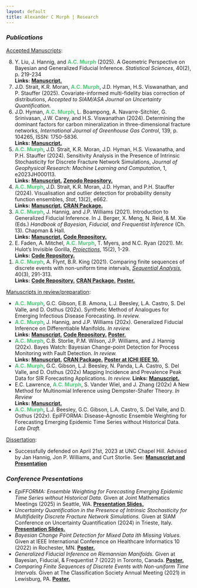 ```yaml
---
layout: default
title: Alexander C Murph | Research
---
```

<div class="research">

<style>
	.emerald-text {
		color: #50C878;
		}
</style>

<h3><i>Publications</i></h3>
<u>Accepted Manuscripts</u>:
<ol reversed>
  <li>
      Y. Liu, J. Hannig, and <b class="emerald-text">A.C. Murph</b> (2025). A Geometric Perspective on Bayesian and Generalized Fiducial Inference. <i>Statistical Sciences</i>, 40(2), p. 219-234 <br> <b>Links:</b> <a id="raw-url" href="https://projecteuclid.org/journals/statistical-science/volume-40/issue-2/A-Geometric-Perspective-on-Bayesian-and-Generalized-Fiducial-Inference/10.1214/24-STS928.full"><b>Manuscript.</b></a>
  </li>
  <li>
      J.D. Strait, K.R. Moran, <b class="emerald-text">A.C. Murph</b>, J.D. Hyman, H.S. Viswanathan, and P. Stauffer (2025). Covariate-informed multi-fidelity bias correction of distributions, <i>Accepted to SIAM/ASA Journal on Uncertainty Quantification.</i>
  </li>
    <li>
          J.D. Hyman, <b class="emerald-text">A.C. Murph</b>, L. Boampong, A. Navarre-Sitchler, G. Srinivasan, J.W. Carey, and H.S. Viswanathan (2024). Determining the dominant factors for carbon mineralization in three-dimensional fracture networks, <i>International Journal of Greenhouse Gas Control</i>, 139, p. 104265, ISSN: 1750-5836. <br> <b>Links:</b> <a id="raw-url" href="https://www.sciencedirect.com/science/article/abs/pii/S1750583624002081?via%3Dihub"><b>Manuscript.</b></a>
    </li>
   <li>
        <b class="emerald-text">A.C. Murph</b>, J.D. Strait, K.R. Moran, J.D. Hyman, H.S. Viswanatha, and P.H. Stauffer (2024).  Sensitivity Analysis in the Presence of Intrinsic Stochasticity for Discrete Fracture Network Simulations, <i>Journal of Geophysical Research: Machine Learning and Computation</i>, 1, e2023JH000113. <br> <b>Links:</b> <a id="raw-url" href="https://doi.org/10.1029/2023JH000113"><b>Manuscript.</b></a> <a id="raw-url" href="https://zenodo.org/records/12550308"> <b>Zenodo Repository.</b></a>
  </li>
<li>
        <b class="emerald-text">A.C. Murph</b>, J.D. Strait, K.R. Moran, J.D. Hyman, and P.H. Stauffer (2024).  Visualisation and outlier detection for probability density function ensembles, <i>Stat</i>, 13(2), e662. <br> <b>Links:</b> <a id="raw-url" href="https://onlinelibrary.wiley.com/doi/full/10.1002/sta4.662"><b>Manuscript.</b></a> <a id="raw-url" href="https://CRAN.R-project.org/package=DeBoinR"> <b>CRAN Package.</b></a>
  </li>
  <li>
      <b class="emerald-text">A.C. Murph</b>, J. Hannig, and J.P. Williams (2021). Introduction to Generalized Fiducial Inference. In J. Berger, X. Meng, N. Reid, & M. Xie (Eds.) <i>Handbook of Bayesian, Fiducial, and Frequentist Inference</i> (Ch. 13).  Chapman & Hall.  <br> <b>Links:</b> <a id="raw-url" href="https://arxiv.org/abs/2302.14598"><b>Manuscript.</b></a> <a id="raw-url" href="https://github.com/sirmurphalot/IntroductionGFI"><b>Code Repository.</b></a>
  </li>
   <li>
 E. Faden, A. Mitchel, <b class="emerald-text">A.C. Murph</b>, T. Myers, and N.C. Ryan (2021). Mr. Hulot’s Invisible Gorilla, <i><a id="raw-url" href="https://doi.org/10.3167/proj.2021.150201%20">Projections</a></i>, 15(2), 1-29.  <br> <b>Links:</b> <a id="raw-url" href="https://github.com/sirmurphalot/VisualDisturbances"><b>Code Repository.</b></a>
  </li>
    <li>
      <b class="emerald-text">A.C. Murph</b>, A. Flynt, B.R. King (2021). Comparing finite sequences of discrete events with non-uniform time intervals, <i><a id="raw-url" href="https://www.tandfonline.com/doi/full/10.1080/07474946.2021.1940491">Sequential Analysis</a></i>,  40(3), 291-313.  <br> <b>Links:</b> <a id="raw-url" href=" https://github.com/cran/sawnuti"><b>Code Repository.</b></a> <a id="raw-url" href="https://CRAN.R-project.org/package=sawnuti"><b>CRAN Package.</b></a> <a id="raw-url" href="https://raw.githubusercontent.com/sirmurphalot/sirmurphalot.github.io/master/_papers/SAWNUTI_poster_murph2021.pdf"><b>Poster.</b></a>
  </li>
    </ol>
<u>Manuscripts in review/preparation</u>:
<ul>
 <li>
      <b class="emerald-text">A.C. Murph</b>, G.C. Gibson, E.B. Amona, L.J. Beesley, L.A. Castro, S. Del Valle, and D. Osthus (202x). Synthetic Method of Analogues for Emerging Infectious Disease Forecasting. <i>In review.</i> <br> 
  </li>
 <li>
      <b class="emerald-text">A.C. Murph</b>, J. Hannig, and J.P. Williams (202x). Generalized Fiducial Inference on Differentiable Manifolds. <i>In review.</i> <br> <b>Links:</b> <a id="raw-url" href="https://arxiv.org/abs/2209.15473"><b>Manuscript.</b></a> <a id="raw-url" href="https://github.com/sirmurphalot/GFI_onManifolds"> <b>Code Repository.</b></a> <a id="raw-url" href="https://raw.githubusercontent.com/sirmurphalot/sirmurphalot.github.io/master/_papers/BFF_poster_2022.pdf"><b>Poster.</b></a> 
  </li>
  <li>
        <b class="emerald-text">A.C. Murph</b>, C.B. Storlie, P.M. Wilson, J.P. Williams, and J. Hannig (202x).  Bayes Watch: Bayesian Change-point Detection for Process Monitoring with Fault Detection. <i>In review.</i> <br> <b>Links:</b> <a id="raw-url" href="https://arxiv.org/abs/2310.02940"><b>Manuscript.</b></a> <a id="raw-url" href="https://CRAN.R-project.org/package=bayesWatch"><b>CRAN Package.</b></a> <a id="raw-url" href="https://raw.githubusercontent.com/sirmurphalot/sirmurphalot.github.io/master/_papers/IEEE_ICHI_2022_Poster.pdf"><b>Poster at ICHI IEEE 10.</b></a> 
  </li>
  <li>
      <b class="emerald-text">A.C. Murph</b>, G.C. Gibson, L.J. Beesley, N. Panda, L.A. Castro, S. Del Valle, and D. Osthus (202x) Mapping Incidence and Prevalence Peak Data for SIR Forecasting Applications. <i>In review.</i> <b>Links:</b> <a id="raw-url" href="https://arxiv.org/abs/2404.15572"><b>Manuscript.</b></a>
  </li>
  <li>
      E.C. Lawrence, <b class="emerald-text">A.C. Murph</b>, S. Vander Wiel, and J. Zhang (202x) A New Method for Multinomial Inference using Dempster-Shafer Theory. <i>In Review</i> <br> <b>Links:</b> <a id="raw-url" href="https://arxiv.org/pdf/2410.05512"><b>Manuscript.</b></a>
  </li>
 <li>
      <b class="emerald-text">A.C. Murph</b>, L.J. Beesley, G.C. Gibson, L.A. Castro, S. Del Valle, and D. Osthus (202x). EpiFFORMA: Disease-Agnostic Ensemble Weighting for Forecasting Emerging Epidemic Time Series without Historical Data. <i>Late Draft.</i> <br> 
  </li>
</ul>

<u>Dissertation</u>:
<ul>
  <li>
      Successfully defended on April 21st, 2023 at UNC Chapel Hill.  Advised by Jan Hannig, Jon P. Williams, and Curt Storlie.  See: <a id="raw-url" href="https://github.com/sirmurphalot/dissertation"><b>Manuscript and Presentation</b></a>
  </li>
  </ul>

<h3><i>Conference Presentations</i></h3>
<ul>
 <li>
      <i>EpiFFORMA: Ensemble Weighting for Forecasting Emerging Epidemic Time Series without Historical Data. </i>  Given at Joint Mathematics Meetings (2025) in Seattle, WA. <a id="raw-url" href="https://raw.githubusercontent.com/sirmurphalot/sirmurphalot.github.io/master/_presentations/murph_JMM_2025.pdf"><b>Presentation Slides.</b></a>
  </li>
  <li>
      <i>Uncertainty Quantification in the Presence of Intrinsic Stochasticity for Multifidelity Discrete Fracture Network Simulations. </i>  Given at SIAM Conference on Uncertainty Quantification (2024) in Trieste, Italy. <a id="raw-url" href="https://raw.githubusercontent.com/sirmurphalot/sirmurphalot.github.io/master/_presentations/siam_UQ24_murph.pdf"><b>Presentation Slides.</b></a>
  </li>
  <li>
      <i>Bayesian Change Point Detection for Mixed Data ith Missing Values. </i>  Given at IEEE International Conference on Healthcare Informatics 10 (2022) in Rochester, MN. <a id="raw-url" href="https://raw.githubusercontent.com/sirmurphalot/sirmurphalot.github.io/master/_presentations/IEEE_ICHI_2022_Poster.pdf"><b>Poster.</b></a>
  </li>
  <li>
      <i>Generalized Fiducial Inference on Riemannian Manifolds.</i>  Given at Bayesian, Fiducial, & Frequentist 7 (2022) in Toronto, Canada. <a id="raw-url" href="https://raw.githubusercontent.com/sirmurphalot/sirmurphalot.github.io/master/_presentations/BFF_poster_2022.pdf"><b>Poster.</b></a>
  </li>
  <li>
      <i>Comparing Finite Sequences of Discrete Events with Non-uniform Time Intervals. </i> Given at The Classification Society Annual Meeting (2021) in Lewisburg, PA. <a id="raw-url" href="https://raw.githubusercontent.com/sirmurphalot/sirmurphalot.github.io/master/_presentations/SAWNUTI_poster_murph2021.pdf"><b>Poster.</b></a>
  </li>
</ul>


</div>
